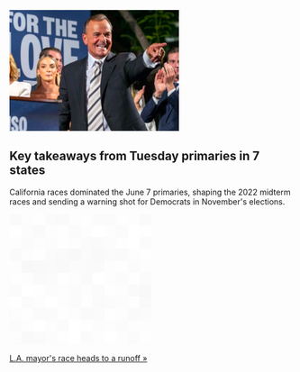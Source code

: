 
![Key takeaways from Tuesday primaries in 7 states](./20220608115918.png)
## Key takeaways from Tuesday primaries in 7 states

California races dominated the June 7 primaries, shaping the 2022 midterm races and sending a warning shot for Democrats in November's elections.

![pic](../square_bg.png)

[L.A. mayor's race heads to a runoff »](https://www.yahoo.com/news/could-california-warning-sign-democrats-090226997.html)
